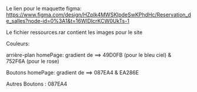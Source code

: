 Le lien pour le maquette figma: https://www.figma.com/design/HZpIk4MWSKlpdeSwKPhdHc/Reservation_de_salles?node-id=0%3A1&t=16WlDIcrKCW0UkTs-1

Le fichier ressources.rar contient les images pour le site

Couleurs:

arrière-plan homePage: gradient de ==> 49D0FB (pour le bleu ciel) & 752F6A (pour le rose)

Boutons homePage: gradient de ==> 087EA4 & EA286E

Autres Boutons : 087EA4
